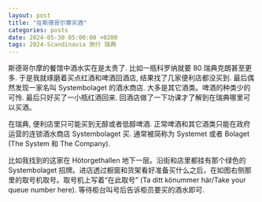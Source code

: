 ```yaml
---
layout: post
title: "在斯德哥尔摩买酒"
categories: posts
date: 2024-05-30 05:00:00 +0200
tags: 2024-Scandinavia 旅行 瑞典
---
```

斯德哥尔摩的餐馆中酒水实在是太贵了. 比如一瓶科罗纳就要 80 瑞典克朗甚至更多. 于是我就琢磨着买点红酒和啤酒回酒店, 结果找了几家便利店都没买到. 最后偶然发现一家名叫 Systembolaget 的酒水商店. 大多是其它酒类。啤酒的种类少的可怜. 最后只好买了一小瓶红酒回来. 回酒店做了一下功课才了解到在瑞典哪里可以买酒。

在瑞典, 便利店里只可能买到无醇或者低醇啤酒. 正常啤酒和其它酒类只能在政府运营的连锁酒水商店 Systembolaget 买. 通常被简称为 Systemet 或者 Bolaget (The System 和 The Company).

比如我找到的这家在 Hötorgethallen 地下一层。沿街和店里都挂有那个绿色的 Systembolaget 招牌。进店透过橱窗和货架看好准备买什么之后，在如图右侧那里的取号机取号。取号机上写着“在此取号” (Ta ditt könummer här/Take your queue number here). 等待柜台叫号后告诉柜员要买的酒水即可.